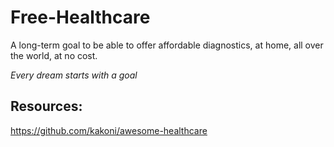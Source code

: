 # Free-Healthcare
A long-term goal to be able to offer affordable diagnostics, at home, all over the world, at no cost. 

*Every dream starts with a goal*


## Resources:
https://github.com/kakoni/awesome-healthcare
